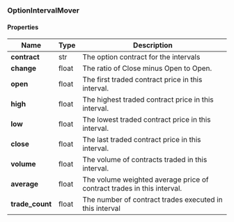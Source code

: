 

[//]: # (CLASS:OptionIntervalMover)

[//]: # (KIND:object)

### OptionIntervalMover

#### Properties

[//]: # (START_DEFINITION)

Name | Type | Description
------------ | ------------- | -------------
**contract** | str | The option contract for the intervals &nbsp;
**change** | float | The ratio of Close minus Open to Open. &nbsp;
**open** | float | The first traded contract price in this interval. &nbsp;
**high** | float | The highest traded contract price in this interval. &nbsp;
**low** | float | The lowest traded contract price in this interval. &nbsp;
**close** | float | The last traded contract price in this interval. &nbsp;
**volume** | float | The volume of contracts traded in this interval. &nbsp;
**average** | float | The volume weighted average price of contract trades in this interval. &nbsp;
**trade_count** | float | The number of contract trades executed in this interval &nbsp;

[//]: # (END_DEFINITION)



